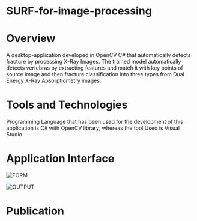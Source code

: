 # SURF-for-image-processing
# Overview
A desktop-application developed in OpenCV C# that automatically detects fracture by processing X-Ray Images. The trained model automatically detects vertebras by extracting features and match it with key points of source image and then fracture classification into three types from Dual Energy X-Ray Absorptiometry images.

# Tools and Technologies

Programming Language that has been used for the development of this application is C# with OpenCV library, whereas the tool Used is Visual Studio

# Application Interface
![FORM](https://user-images.githubusercontent.com/89666989/132765282-d4d1afb2-b828-4d4c-9201-76d08ac41a56.PNG)

![OUTPUT](https://user-images.githubusercontent.com/89666989/132765257-b49ee23c-4b4a-43c8-9d46-186fec0f5e00.PNG)

# Publication
